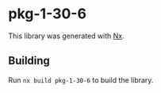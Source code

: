# pkg-1-30-6

This library was generated with [Nx](https://nx.dev).

## Building

Run `nx build pkg-1-30-6` to build the library.
